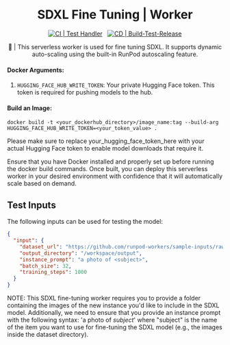 <div align="center">

<h1>SDXL Fine Tuning | Worker</h1>

[![CI | Test Handler](https://github.com/runpod-workers/worker-sdxl-tuner/actions/workflows/CI-test_handler.yml/badge.svg)](https://github.com/runpod-workers/worker-sdxl-tuner/actions/workflows/CI-test_handler.yml)
&nbsp;
[![CD | Build-Test-Release](https://github.com/runpod-workers/worker-sdxl-tuner/actions/workflows/build-test-release.yml/badge.svg)](https://github.com/runpod-workers/worker-sdxl-tuner/actions/workflows/build-test-release.yml)

🚀 | This serverless worker is used for fine tuning SDXL. It supports dynamic auto-scaling using the built-in RunPod autoscaling feature.

</div>

#### Docker Arguments:

1. `HUGGING_FACE_HUB_WRITE_TOKEN`: Your private Hugging Face token. This token is required for pushing models to the hub.

#### Build an Image:

`docker build -t <your_dockerhub_directory>/image_name:tag --build-arg HUGGING_FACE_HUB_WRITE_TOKEN=<your_token_value> .`

Please make sure to replace your_hugging_face_token_here with your actual Hugging Face token to enable model downloads that require it.

Ensure that you have Docker installed and properly set up before running the docker build commands. Once built, you can deploy this serverless worker in your desired environment with confidence that it will automatically scale based on demand.

## Test Inputs

The following inputs can be used for testing the model:

```json
{
  "input": {
    "dataset_url": "https://github.com/runpod-workers/sample-inputs/raw/main/images/runpod_dog2.zip",
    "output_directory": "/workspace/output",
    "instance_prompt": "a photo of <subject>",
    "batch_size": 32,
    "training_steps": 1000
  }
}
```

NOTE: This SDXL fine-tuning worker requires you to provide a folder containing the images of the new instance you'd like to include in the SDXL model. Additionally, we need to ensure that you provide an instance prompt with the following syntax: 'a photo of _subject_' where "subject" is the name of the item you want to use for fine-tuning the SDXL model (e.g., the images inside the dataset directory).
